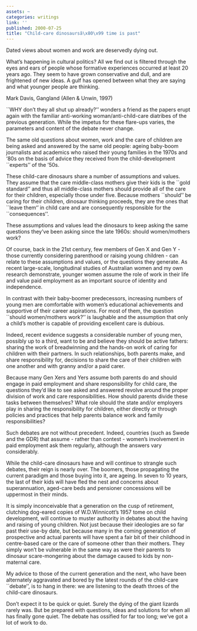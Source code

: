 ```yaml
---
assets: ~
categories: writings
link: ''
published: 2000-07-25
title: "Child-care dinosaursâ\x80\x99 time is past"
---
```

Dated views about women and work are deservedly dying out.

What’s happening in cultural politics? All we find out is filtered
through the eyes and ears of people whose formative experiences occurred
at least 20 years ago. They seem to have grown conservative and dull,
and are frightened of new ideas. A gulf has opened between what they are
saying and what younger people are thinking.

Mark Davis, Gangland (Allen & Unwin, 1997)

\`\`WHY don’t they all shut up already?’’ wonders a friend as the papers
erupt again with the familiar anti-working woman/anti-child-care
diatribes of the previous generation. While the impetus for these
flare-ups varies, the parameters and content of the debate never change.

The same old questions about women, work and the care of children are
being asked and answered by the same old people: ageing baby-boom
journalists and academics who raised their young families in the 1970s
and ‘80s on the basis of advice they received from the child-development
\`\`experts’’ of the ’50s.

These child-care dinosaurs share a number of assumptions and values.
They assume that the care middle-class mothers give their kids is the
\`\`gold standard‘’ and thus all middle-class mothers should provide all
of the care for their children, especially those under five. Because
mothers \`\`should’’ be caring for their children, dinosaur thinking
proceeds, they are the ones that \`\`leave them‘’ in child care and are
consequently responsible for the \`\`consequences’’.

These assumptions and values lead the dinosaurs to keep asking the same
questions they’ve been asking since the late 1960s: should women/mothers
work?

Of course, back in the 21st century, few members of Gen X and Gen Y -
those currently considering parenthood or raising young children - can
relate to these assumptions and values, or the questions they generate.
As recent large-scale, longitudinal studies of Australian women and my
own research demonstrate, younger women assume the role of work in their
life and value paid employment as an important source of identity and
independence.

In contrast with their baby-boomer predecessors, increasing numbers of
young men are comfortable with women’s educational achievements and
supportive of their career aspirations. For most of them, the question
\`\`should women/mothers work?’’ is laughable and the assumption that
only a child’s mother is capable of providing excellent care is dubious.

Indeed, recent evidence suggests a considerable number of young men,
possibly up to a third, want to be and believe they should be active
fathers: sharing the work of breadwinning and the hands-on work of
caring for children with their partners. In such relationships, both
parents make, and share responsibility for, decisions to share the care
of their children with one another and with granny and/or a paid carer.

Because many Gen Xers and Yers assume both parents do and should engage
in paid employment and share responsibility for child care, the
questions they’d like to see asked and answered revolve around the
proper division of work and care responsibilities. How should parents
divide these tasks between themselves? What role should the state and/or
employers play in sharing the responsibility for children, either
directly or through policies and practices that help parents balance
work and family responsibilities?

Such debates are not without precedent. Indeed, countries (such as Swede
and the GDR) that assume - rather than contest - women’s involvement in
paid employment ask them regularly, although the answers vary
considerably.

While the child-care dinosaurs have and will continue to strangle such
debates, their reign is nearly over. The boomers, those propagating the
current paradigm and those buying into it, are ageing. In seven to 10
years, the last of their kids will have fled the nest and concerns about
superannuation, aged-care beds and pensioner concessions will be
uppermost in their minds.

It is simply inconceivable that a generation on the cusp of retirement,
clutching dog-eared copies of W.D.Winnicott’s 1957 tome on child
development, will continue to muster authority in debates about the
having and raising of young children. Not just because their ideologies
are so far past their use-by date, but because many in the coming
generation of prospective and actual parents will have spent a fair bit
of their childhood in centre-based care or the care of someone other
than their mothers. They simply won’t be vulnerable in the same way as
were their parents to dinosaur scare-mongering about the damage caused
to kids by non-maternal care.

My advice to those of the current generation and the next, who have been
alternately aggravated and bored by the latest rounds of the child-care
\`\`debate’’, is to hang in there: we are listening to the death throes
of the child-care dinosaurs.

Don’t expect it to be quick or quiet. Surely the dying of the giant
lizards rarely was. But be prepared with questions, ideas and solutions
for when all has finally gone quiet. The debate has ossified for far too
long; we’ve got a lot of work to do.